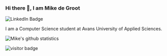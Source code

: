 ### Hi there 👋, I am Mike de Groot

![LinkedIn Badge](https://img.shields.io/badge/LinkedIn-0A66C2?logo=linkedin&logoColor=fff&style=flat-square)

I am a Computer Science student at Avans University of Applied Sciences. 

![Mike's github statistics](https://github-readme-stats.vercel.app/api?username=MikeWhileCoding&show_icons=true)

![visitor badge](https://visitor-badge.glitch.me/badge?page_id=MikeWhileCoding.visitor-badge&left_text=Page%20Visits)
